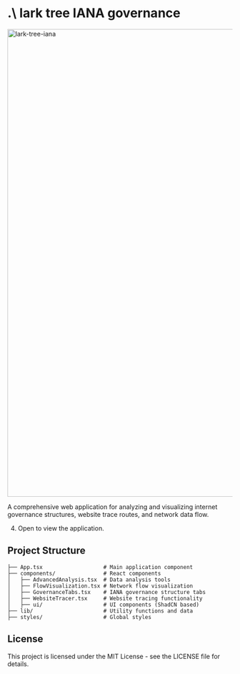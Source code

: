 
# .\ lark tree IANA governance
<img width="1048" alt="lark-tree-iana" src="https://github.com/user-attachments/assets/c12e7b4c-db85-4623-acf8-56acb96f0928" />

A comprehensive web application for analyzing and visualizing internet governance structures, website trace routes, and network data flow.


4. Open to view the application.

##  Project Structure

```
├── App.tsx                   # Main application component
├── components/               # React components
│   ├── AdvancedAnalysis.tsx  # Data analysis tools
│   ├── FlowVisualization.tsx # Network flow visualization
│   ├── GovernanceTabs.tsx    # IANA governance structure tabs
│   ├── WebsiteTracer.tsx     # Website tracing functionality
│   ├── ui/                   # UI components (ShadCN based)
├── lib/                      # Utility functions and data
├── styles/                   # Global styles
```

##  License

This project is licensed under the MIT License - see the LICENSE file for details.


